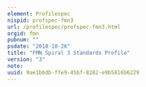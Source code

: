 ```yaml
---
element: Profilespec
nispid: profspec-fmn3
url: /profilespec/profspec-fmn3.html
orgid: fmn
pubnum: ""
psdate: "2018-10-26"
title: "FMN Spiral 3 Standards Profile"
version: "3"
note:
uuid: 9ae1b6db-ffe9-45bf-8282-e9b5816b6229
---
```

